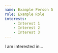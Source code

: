 ```yaml
---
name: Example Person 5
role: Example Role
interests:
    - Interest 1
    - Interest 2
    - Interest 3
---
```



I am interested in...